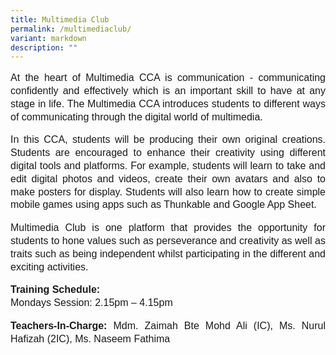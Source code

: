 ```yaml
---
title: Multimedia Club
permalink: /multimediaclub/
variant: markdown
description: ""
---
```

<p style="line-height:1.3;font-size:16px;font-family:Arial;text-align:justify;">At the heart of Multimedia CCA is communication - communicating confidently and effectively which is an important skill to have at any stage in life. The Multimedia CCA introduces students to different ways of communicating through the digital world of multimedia.</p>

<p style="line-height:1.3;font-size:16px;font-family:Arial;text-align:justify;">In this CCA, students will be producing their own original creations. Students are encouraged to enhance their creativity using different digital tools and platforms. For example, students will learn to take and edit digital photos and videos, create their own avatars and also to make posters for display. Students will also learn how to create simple mobile games using apps such as Thunkable and Google App Sheet.</p>

<p style="line-height:1.3;font-size:16px;font-family:Arial;text-align:justify;">Multimedia Club is one platform that provides the opportunity for students to hone values such as perseverance and creativity as well as traits such as being independent whilst participating in the different and exciting activities.</p>

<p style="line-height:1.3;font-size:16px;font-family:Arial;text-align:justify;"><b style="line-height:1.3;font-size:16px;font-family:Arial;text-align:justify;">Training Schedule:</b><br>
Mondays Session: 2.15pm – 4.15pm</p>

<p style="line-height:1.3;font-size:16px;font-family:Arial;text-align:justify;"><b style="line-height:1.3;font-size:16px;font-family:Arial;text-align:justify;">Teachers-In-Charge:</b>
Mdm. Zaimah Bte Mohd Ali (IC), Ms. Nurul Hafizah (2IC), Ms. Naseem Fathima</p>